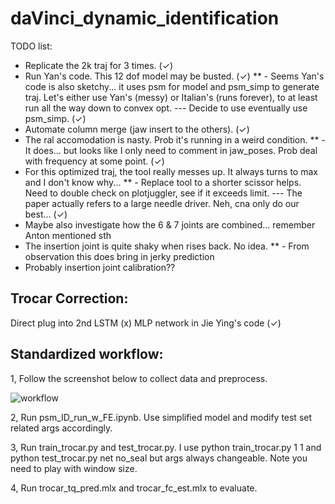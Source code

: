 # daVinci_dynamic_identification

TODO list:

*   Replicate the 2k traj for 3 times. (✓)
*   Run Yan's code. This 12 dof model may be busted.  (✓)
**  - Seems Yan's code is also sketchy... it uses psm for model and psm_simp 
    to generate traj. Let's either use Yan's (messy) or Italian's (runs
    forever), to at least run all the way down to convex opt.
    --- Decide to use eventually use psm_simp. (✓)
*   Automate column merge (jaw insert to the others). (✓)
*   The ral accomodation is nasty. Prob it's running in a weird condition. 
**  - It does... but looks like I only need to comment in jaw_poses. Prob
    deal with frequency at some point. (✓)
*   For this optimized traj, the tool really messes up. It always turns to
    max and I don't know why...
**  - Replace tool to a shorter scissor helps. Need to double check on
    plotjuggler, see if it exceeds limit.
    --- The paper actually refers to a large needle driver. Neh, cna only
    do our best... (✓)
*   Maybe also investigate how the 6 & 7 joints are combined... remember
    Anton mentioned sth
*   The insertion joint is quite shaky when rises back. No idea.
**  - From observation this does bring in jerky prediction
*   Probably insertion joint calibration?? 

## Trocar Correction:

Direct plug into 2nd LSTM (x) MLP network in Jie Ying's code (✓)

## Standardized workflow:

1, Follow the screenshot below to collect data and preprocess.

![workflow](https://github.com/JackHaoyingZhou/daVinci_dynamic_identification/assets/33953293/645f6a55-e565-425e-b553-48a459b91f15)

2, Run psm_ID_run_w_FE.ipynb. Use simplified model and modify test set related args accordingly.

3, Run train_trocar.py and test_trocar.py. I use python train_trocar.py 1 1 and python test_trocar.py net no_seal but args always changeable. Note you need to play with window size.

4, Run trocar_tq_pred.mlx and trocar_fc_est.mlx to evaluate.
